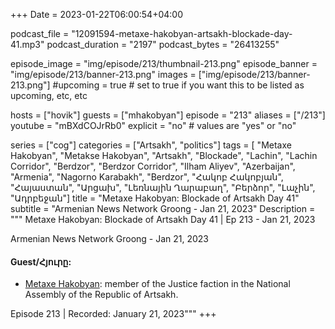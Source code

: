 +++
Date = 2023-01-22T06:00:54+04:00

podcast_file = "12091594-metaxe-hakobyan-artsakh-blockade-day-41.mp3"
podcast_duration = "2197"
podcast_bytes = "26413255"

episode_image = "img/episode/213/thumbnail-213.png"
episode_banner = "img/episode/213/banner-213.png"
images = ["img/episode/213/banner-213.png"]
#upcoming = true # set to true if you want this to be listed as upcoming, etc, etc

hosts = ["hovik"]
guests = ["mhakobyan"]
episode = "213"
aliases = ["/213"]
youtube = "mBXdCOJrRb0"
explicit = "no" # values are "yes" or "no"

series = ["cog"]
categories = ["Artsakh", "politics"]
tags = [ "Metaxe Hakobyan", "Metakse Hakobyan", "Artsakh", "Blockade", "Lachin", "Lachin Corridor", "Berdzor", "Berdzor Corridor", "Ilham Aliyev", "Azerbaijan", "Armenia", "Nagorno Karabakh", "Berdzor", "Հակոբ Հակոբյան", "Հայաստան", "Արցախ", "Լեռնային Ղարաբաղ", "Բերձոր", "Լաչին", "Ադրբեջան"]
title = "Metaxe Hakobyan: Blockade of Artsakh Day 41"
subtitle = "Armenian News Network Groong - Jan 21, 2023"
Description = """
Metaxe Hakobyan: Blockade of Artsakh Day 41 | Ep 213 - Jan 21, 2023

Armenian News Network Groong - Jan 21, 2023

#### Guest/Հյուրը:
* [Metaxe Hakobyan](/guest/mhakobyan): member of the Justice faction in the National Assembly of the Republic of Artsakh.

Episode 213 | Recorded: January 21, 2023"""
+++
